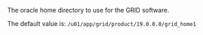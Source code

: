 The oracle home directory to use for the GRID software.

The default value is: `/u01/app/grid/product/19.0.0.0/grid_home1`
